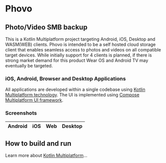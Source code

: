 # Phovo
## Photo/Video SMB backup
This is a Kotlin Multiplatform project targeting Android, iOS, Desktop and WASM(WEB) clients. Phovo is intended to be a self hosted cloud storage client that enables seamless access to photos and videos on all compatible target devices. While initially support for 4 clients is planned, if there is strong market demand for this product Wear OS and Android TV may eventually be targeted.

### iOS, Android, Browser and Desktop Applications
All applications are developed within a single codebase using [Kotlin Multiplatform technology](https://kotlinlang.org/docs/multiplatform.html). The UI is implemented using [Compose Multiplatform UI framework](https://www.jetbrains.com/lp/compose-multiplatform/).

### Screenshots
| Android | iOS | Web | Desktop |
| --- | --- | --- | --- |

## How to build and run

Learn more about [Kotlin Multiplatform](https://www.jetbrains.com/help/kotlin-multiplatform-dev/get-started.html)…
